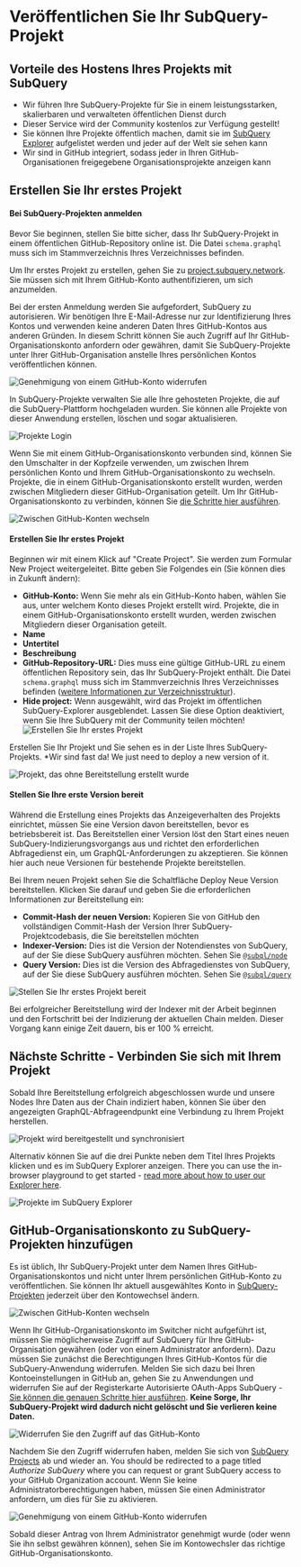# Veröffentlichen Sie Ihr SubQuery-Projekt

## Vorteile des Hostens Ihres Projekts mit SubQuery
- Wir führen Ihre SubQuery-Projekte für Sie in einem leistungsstarken, skalierbaren und verwalteten öffentlichen Dienst durch
- Dieser Service wird der Community kostenlos zur Verfügung gestellt!
- Sie können Ihre Projekte öffentlich machen, damit sie im [SubQuery Explorer](https://explorer.subquery.network) aufgelistet werden und jeder auf der Welt sie sehen kann
- Wir sind in GitHub integriert, sodass jeder in Ihren GitHub-Organisationen freigegebene Organisationsprojekte anzeigen kann

## Erstellen Sie Ihr erstes Projekt

#### Bei SubQuery-Projekten anmelden

Bevor Sie beginnen, stellen Sie bitte sicher, dass Ihr SubQuery-Projekt in einem öffentlichen GitHub-Repository online ist. Die Datei `schema.graphql` muss sich im Stammverzeichnis Ihres Verzeichnisses befinden.

Um Ihr erstes Projekt zu erstellen, gehen Sie zu [project.subquery.network](https://project.subquery.network). Sie müssen sich mit Ihrem GitHub-Konto authentifizieren, um sich anzumelden.

Bei der ersten Anmeldung werden Sie aufgefordert, SubQuery zu autorisieren. Wir benötigen Ihre E-Mail-Adresse nur zur Identifizierung Ihres Kontos und verwenden keine anderen Daten Ihres GitHub-Kontos aus anderen Gründen. In diesem Schritt können Sie auch Zugriff auf Ihr GitHub-Organisationskonto anfordern oder gewähren, damit Sie SubQuery-Projekte unter Ihrer GitHub-Organisation anstelle Ihres persönlichen Kontos veröffentlichen können.

![Genehmigung von einem GitHub-Konto widerrufen](/assets/img/project_auth_request.png)

In SubQuery-Projekte verwalten Sie alle Ihre gehosteten Projekte, die auf die SubQuery-Plattform hochgeladen wurden. Sie können alle Projekte von dieser Anwendung erstellen, löschen und sogar aktualisieren.

![Projekte Login](/assets/img/projects-dashboard.png)

Wenn Sie mit einem GitHub-Organisationskonto verbunden sind, können Sie den Umschalter in der Kopfzeile verwenden, um zwischen Ihrem persönlichen Konto und Ihrem GitHub-Organisationskonto zu wechseln. Projekte, die in einem GitHub-Organisationskonto erstellt wurden, werden zwischen Mitgliedern dieser GitHub-Organisation geteilt. Um Ihr GitHub-Organisationskonto zu verbinden, können Sie [die Schritte hier ausführen](#add-github-organization-account-to-subquery-projects).

![Zwischen GitHub-Konten wechseln](/assets/img/projects-account-switcher.png)

#### Erstellen Sie Ihr erstes Projekt

Beginnen wir mit einem Klick auf "Create Project". Sie werden zum Formular New Project weitergeleitet. Bitte geben Sie Folgendes ein (Sie können dies in Zukunft ändern):
- **GitHub-Konto:** Wenn Sie mehr als ein GitHub-Konto haben, wählen Sie aus, unter welchem Konto dieses Projekt erstellt wird. Projekte, die in einem GitHub-Organisationskonto erstellt wurden, werden zwischen Mitgliedern dieser Organisation geteilt.
- **Name**
- **Untertitel**
- **Beschreibung**
- **GitHub-Repository-URL:** Dies muss eine gültige GitHub-URL zu einem öffentlichen Repository sein, das Ihr SubQuery-Projekt enthält. Die Datei `schema.graphql` muss sich im Stammverzeichnis Ihres Verzeichnisses befinden ([weitere Informationen zur Verzeichnisstruktur](../create/introduction.md#directory-structure)).
- **Hide project:** Wenn ausgewählt, wird das Projekt im öffentlichen SubQuery-Explorer ausgeblendet. Lassen Sie diese Option deaktiviert, wenn Sie Ihre SubQuery mit der Community teilen möchten! ![Erstellen Sie Ihr erstes Projekt](/assets/img/projects-create.png)

Erstellen Sie Ihr Projekt und Sie sehen es in der Liste Ihres SubQuery-Projekts. *Wir sind fast da! We just need to deploy a new version of it. </p>

![Projekt, das ohne Bereitstellung erstellt wurde](/assets/img/projects-no-deployment.png)

#### Stellen Sie Ihre erste Version bereit

Während die Erstellung eines Projekts das Anzeigeverhalten des Projekts einrichtet, müssen Sie eine Version davon bereitstellen, bevor es betriebsbereit ist. Das Bereitstellen einer Version löst den Start eines neuen SubQuery-Indizierungsvorgangs aus und richtet den erforderlichen Abfragedienst ein, um GraphQL-Anforderungen zu akzeptieren. Sie können hier auch neue Versionen für bestehende Projekte bereitstellen.

Bei Ihrem neuen Projekt sehen Sie die Schaltfläche Deploy Neue Version bereitstellen. Klicken Sie darauf und geben Sie die erforderlichen Informationen zur Bereitstellung ein:
- **Commit-Hash der neuen Version:** Kopieren Sie von GitHub den vollständigen Commit-Hash der Version Ihrer SubQuery-Projektcodebasis, die Sie bereitstellen möchten
- **Indexer-Version:** Dies ist die Version der Notendienstes von SubQuery, auf der Sie diese SubQuery ausführen möchten. Sehen Sie [`@subql/node`](https://www.npmjs.com/package/@subql/node)
- **Query Version:** Dies ist die Version des Abfragedienstes von SubQuery, auf der Sie diese SubQuery ausführen möchten. Sehen Sie [`@subql/query`](https://www.npmjs.com/package/@subql/query)

![Stellen Sie Ihr erstes Projekt bereit](https://static.subquery.network/media/projects/projects-first-deployment.png)

Bei erfolgreicher Bereitstellung wird der Indexer mit der Arbeit beginnen und den Fortschritt bei der Indizierung der aktuellen Chain melden. Dieser Vorgang kann einige Zeit dauern, bis er 100 % erreicht.

## Nächste Schritte - Verbinden Sie sich mit Ihrem Projekt
Sobald Ihre Bereitstellung erfolgreich abgeschlossen wurde und unsere Nodes Ihre Daten aus der Chain indiziert haben, können Sie über den angezeigten GraphQL-Abfrageendpunkt eine Verbindung zu Ihrem Projekt herstellen.

![Projekt wird bereitgestellt und synchronisiert](/assets/img/projects-deploy-sync.png)

Alternativ können Sie auf die drei Punkte neben dem Titel Ihres Projekts klicken und es im SubQuery Explorer anzeigen. There you can use the in-browser playground to get started - [read more about how to user our Explorer here](../query/query.md).

![Projekte im SubQuery Explorer](/assets/img/projects-explorer.png)

## GitHub-Organisationskonto zu SubQuery-Projekten hinzufügen

Es ist üblich, Ihr SubQuery-Projekt unter dem Namen Ihres GitHub-Organisationskontos und nicht unter Ihrem persönlichen GitHub-Konto zu veröffentlichen. Sie können Ihr aktuell ausgewähltes Konto in [SubQuery-Projekten](https://project.subquery.network) jederzeit über den Kontowechsel ändern.

![Zwischen GitHub-Konten wechseln](/assets/img/projects-account-switcher.png)

Wenn Ihr GitHub-Organisationskonto im Switcher nicht aufgeführt ist, müssen Sie möglicherweise Zugriff auf SubQuery für Ihre GitHub-Organisation gewähren (oder von einem Administrator anfordern). Dazu müssen Sie zunächst die Berechtigungen Ihres GitHub-Kontos für die SubQuery-Anwendung widerrufen. Melden Sie sich dazu bei Ihren Kontoeinstellungen in GitHub an, gehen Sie zu Anwendungen und widerrufen Sie auf der Registerkarte Autorisierte OAuth-Apps SubQuery - [Sie können die genauen Schritte hier ausführen](https://docs.github.com/en/github/authenticating-to-github/keeping-your-account-and-data-secure/reviewing-your-authorized-applications-oauth). **Keine Sorge, Ihr SubQuery-Projekt wird dadurch nicht gelöscht und Sie verlieren keine Daten.**

![Widerrufen Sie den Zugriff auf das GitHub-Konto](/assets/img/project_auth_revoke.png)

Nachdem Sie den Zugriff widerrufen haben, melden Sie sich von [SubQuery Projects](https://project.subquery.network) ab und wieder an. You should be redirected to a page titled _Authorize SubQuery_ where you can request or grant SubQuery access to your GitHub Organization account. Wenn Sie keine Administratorberechtigungen haben, müssen Sie einen Administrator anfordern, um dies für Sie zu aktivieren.

![Genehmigung von einem GitHub-Konto widerrufen](/assets/img/project_auth_request.png)

Sobald dieser Antrag von Ihrem Administrator genehmigt wurde (oder wenn Sie ihn selbst gewähren können), sehen Sie im Kontowechsler das richtige GitHub-Organisationskonto.

